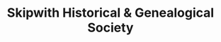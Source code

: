 ---
layout: repo
title: "Skipwith Historical & Genealogical Society"
id: 23612
permalink: repos/23612/
---